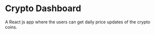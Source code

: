 # Crypto Dashboard
 
A React js app where the users can get daily price updates of the crypto coins.
